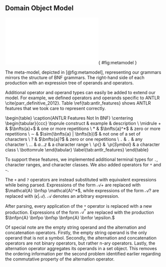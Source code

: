 ## Domain Object Model

![Class diagram of grammar meta-model.](images/meta-model-class-diagram.pdf){ #fig:metamodel }

The meta-model, depicted in [@fig:metamodel], representing our grammars mirrors the structure of BNF grammars. The right-hand side of each production with an expression tree of operands and operators. 

Additional operator and operand types can easily be added to extend our model. For example, we defined operators and operands specific to ANTLR \cite{parr_definitive_2012}. Table \ref{tab:antlr_features} shows ANTLR features that we took care to represent correctly. 

\begin{table}
    \caption{ANTLR Features Not In BNF}
    \centering
    \begin{tabular}{ccc}
        \toprule
        construct & example & description \\
        \midrule
        $+$ & $\bnfts{a}+$ & one or more repetitions \\
        $*$ & $\bnfts{a}^*$ & zero or more repetitions \\
        $\sim$ & $\sim(\bnfts{a} | \bnfts{b})$ & not one of a set of characters \\
        $?$ & $\bnfts{a}?$ & zero or one repetitions \\
        `.` & `.` & any character \\
        $\dots$ & $a\dots z$ & a character range \\
        $\backslash p\{\}$ & $\backslash p\{Symbol\}$ & a character class \\
        \bottomrule
    \end{tabular}
    \label{tab:antlr_features}
\end{table}

To support these features, we implemented additional terminal types for `.`, character ranges, and character classes. We also added operators for `*` and `~`.

The `+` and `?` operators are instead substituted with equivalent expressions while being parsed. Expressions of the form $\mathcal{A}+$ are replaced with $\mathcal{A} \bnfsp \mathcal{A}^*$, while expressions of the form $\mathcal{A}?$ are replaced with $(\epsilon | \mathcal{A}).$ $\mathcal{A}$ denotes an arbitrary expression.

After parsing, every application of the `*` operator is replaced with a new production. Expressions of the form $\mathcal{A}^*$ are replaced with the production $\bnfpn{A} \bnfpo \bnfsp \bnfpn{A} \bnfor \epsilon.$

Of special note are the empty string operand and the alternation and concatenation operators. Firstly, the empty string operand is the only operand that is not a symbol. Secondly,
the alternation and concatenation operators are not binary
operators, but rather n-ary operators. Lastly, the alternation operator aggregates its
operands in a set object. This removes the ordering information
per the second problem identified earlier regarding the commutative property of the alternation operator.